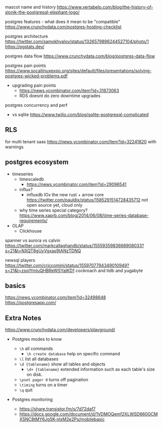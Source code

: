 mascot name and history
https://www.vertabelo.com/blog/the-history-of-slonik-the-postgresql-elephant-logo/


postgres features - what does it mean to be "compatible" https://www.crunchydata.com/postgres-hosting-checklist

postgres architecture https://twitter.com/samokhvalov/status/1326579896244527104/photo/1
https://pgstats.dev/

postgres data flow https://www.crunchydata.com/blog/postgres-data-flow

postgres pain points https://www.socallinuxexpo.org/sites/default/files/presentations/solving-postgres-wicked-problems.pdf
- upgrading pain points
	- https://news.ycombinator.com/item?id=31873063
	- RDS doesnt do zero downtime upgrades

postgres concurrency and perf
- vs sqlite https://www.twilio.com/blog/sqlite-postgresql-complicated

## RLS

for multi tenant saas
https://news.ycombinator.com/item?id=32241820 with warnings

## postgres ecosystem

- timeseries
	- timescaledb
		- https://news.ycombinator.com/item?id=29096541
	- influx?
		- influxdb IOx the new rust + arrow core https://twitter.com/pauldix/status/1585291514728435712 not open source yet, cloud only
	- why time series special category? https://www.xaprb.com/blog/2014/06/08/time-series-database-requirements/
- OLAP
	- Clickhouse

spanner vs aurora vs calvin https://twitter.com/markcallaghandb/status/1555935983668908033?s=21&t=NXQT8gUyVgxas9tANzTDNQ


newsql players https://twitter.com/criccomini/status/1559707794349010949?s=21&t=zsoIYmluQHBReWSYaIKD1 cockroach and tidb and yugabyte


## basics


https://news.ycombinator.com/item?id=32498648
https://postgresapp.com/

## Extra Notes

https://www.crunchydata.com/developers/playground/
- Postgres modes to know
  - `\h` all commands
    - `\h create database` help on specific command
  - `\l` list all databases
  - `\d {tablename}` show all tables and objects
    - `\d+ {tablename}` extended information such as each table's size on disk.
  - `\pset pager 0` turns off pagination
  - `\timing` turns on a timer
  - `\q` quit


- Postgres monitoring
	- https://share.transistor.fm/s/7d72daf7
	- https://docs.google.com/document/d/1VDMOQemf2XLWSD660GCMXSNC8tMY6Jg5K-nlxM2e2Ps/mobilebasic